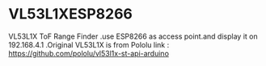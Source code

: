 # VL53L1XESP8266
VL53L1X ToF Range Finder .use ESP8266 as access point.and display it on 192.168.4.1  .Original VL53L1X is from Pololu link : https://github.com/pololu/vl53l1x-st-api-arduino
